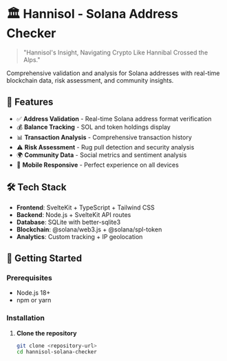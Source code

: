 # 🏛️ Hannisol - Solana Address Checker

> "Hannisol's Insight, Navigating Crypto Like Hannibal Crossed the Alps."

Comprehensive validation and analysis for Solana addresses with real-time blockchain data, risk assessment, and community insights.

## 🎯 Features

- ✅ **Address Validation** - Real-time Solana address format verification
- 💰 **Balance Tracking** - SOL and token holdings display  
- 📊 **Transaction Analysis** - Comprehensive transaction history
- ⚠️ **Risk Assessment** - Rug pull detection and security analysis
- 🌍 **Community Data** - Social metrics and sentiment analysis
- 📱 **Mobile Responsive** - Perfect experience on all devices

## 🛠️ Tech Stack

- **Frontend**: SvelteKit + TypeScript + Tailwind CSS
- **Backend**: Node.js + SvelteKit API routes
- **Database**: SQLite with better-sqlite3
- **Blockchain**: @solana/web3.js + @solana/spl-token
- **Analytics**: Custom tracking + IP geolocation

## 🚀 Getting Started

### Prerequisites

- Node.js 18+ 
- npm or yarn

### Installation

1. **Clone the repository**
   ```bash
   git clone <repository-url>
   cd hannisol-solana-checker